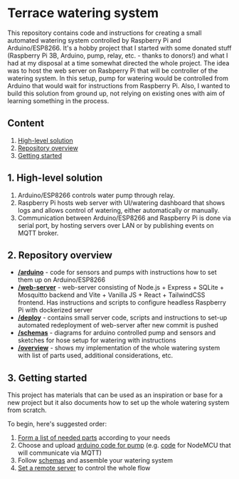 # Terrace watering system

This repository contains code and instructions for creating a small automated watering system controlled by Raspberry Pi and Arduino/ESP8266. It's a hobby project that I started with some donated stuff (Raspberry Pi 3B, Arduino, pump, relay, etc. - thanks to donors!) and what I had at my disposal at a time somewhat directed the whole project. The idea was to host the web server on Rasbperry Pi that will be controller of the watering system. In this setup, pump for watering would be controlled from Arduino that would wait for instructions from Raspberry Pi. Also, I wanted to build this solution from ground up, not relying on existing ones with aim of learning something in the process.

## Content
1. [High-level solution](#1-high-level-solution)
2. [Repository overview](#2-repository-overview)
3. [Getting started](#3-getting-started)

## 1. High-level solution
1. Arduino/ESP8266 controls water pump through relay.
2. Raspberry Pi hosts web server with UI/watering dashboard that shows logs and allows control of watering, either automatically or manually.
3. Communication between Arduino/ESP8266 and Raspberry Pi is done via serial port, by hosting servers over LAN or by publishing events on MQTT broker.

## 2. Repository overview
- [**/arduino**](arduino) - code for sensors and pumps with instructions how to set them up on Arduino/ESP8266
- [**/web-server**](web-server) - web-server consisting of Node.js + Express + SQLite + Mosquitto backend and Vite + Vanilla JS + React + TailwindCSS frontend. Has instructions and scripts to configure headless Raspberry Pi with dockerized server
- [**/deploy**](deploy) - contains small server code, scripts and instructions to set-up automated redeployment of web-server after new commit is pushed
- [**/schemas**](schemas) - diagrams for arduino controlled pump and sensors and sketches for hose setup for watering with instructions
- [**/overview**](overview) - shows my implementation of the whole watering system with list of parts used, additional considerations, etc.

## 3. Getting started
This project has materials that can be used as an inspiration or base for a new project but it also documents how to set up the whole watering system from scratch.

To begin, here's suggested order:
1. [Form a list of needed parts](overview/PARTS.md) according to your needs
2. Choose and upload [arduino code for pump](arduino/pump) (e.g. [code](arduino/pump/mqtt-pump.cpp) for NodeMCU that will communicate via MQTT)
3. Follow [schemas](schemas) and assemble your watering system
4. [Set a remote server](web-server/README.md) to control the whole flow
